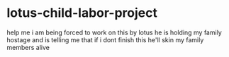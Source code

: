 # lotus-child-labor-project
help me i am being forced to work on this by lotus he is holding my family hostage and is telling me that if i dont finish this he'll skin my family members alive
